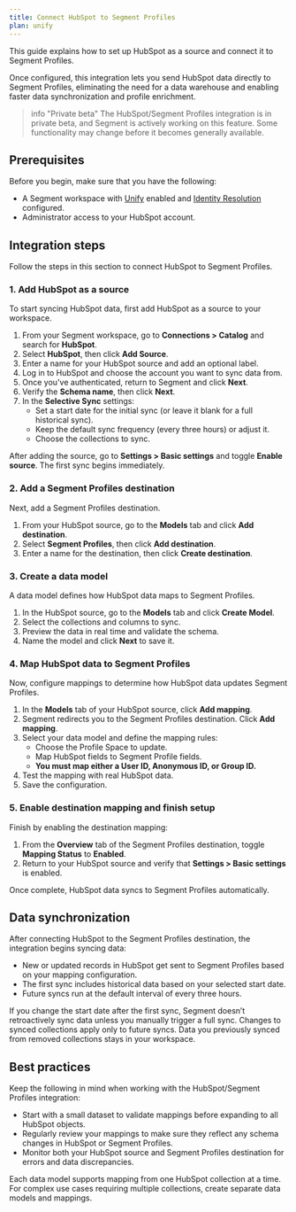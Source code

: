 ```yaml
---
title: Connect HubSpot to Segment Profiles
plan: unify
---
```


This guide explains how to set up HubSpot as a source and connect it to Segment Profiles. 

Once configured, this integration lets you send HubSpot data directly to Segment Profiles, eliminating the need for a data warehouse and enabling faster data synchronization and profile enrichment.

> info "Private beta"
> The HubSpot/Segment Profiles integration is in private beta, and Segment is actively working on this feature. Some functionality may change before it becomes generally available.

## Prerequisites

Before you begin, make sure that you have the following:

- A Segment workspace with [Unify](/docs/unify/) enabled and [Identity Resolution](/docs/unify/identity-resolution/) configured.
- Administrator access to your HubSpot account.

## Integration steps

Follow the steps in this section to connect HubSpot to Segment Profiles.

### 1. Add HubSpot as a source

To start syncing HubSpot data, first add HubSpot as a source to your workspace.

1. From your Segment workspace, go to **Connections > Catalog** and search for **HubSpot**.
2. Select **HubSpot**, then click **Add Source**.
3. Enter a name for your HubSpot source and add an optional label.
4. Log in to HubSpot and choose the account you want to sync data from.
5. Once you've authenticated, return to Segment and click **Next**.
6. Verify the **Schema name**, then click **Next**.
7. In the **Selective Sync** settings:
   - Set a start date for the initial sync (or leave it blank for a full historical sync).
   - Keep the default sync frequency (every three hours) or adjust it.
   - Choose the collections to sync.

After adding the source, go to **Settings > Basic settings** and toggle **Enable source**. The first sync begins immediately.

### 2. Add a Segment Profiles destination

Next, add a Segment Profiles destination.

1. From your HubSpot source, go to the **Models** tab and click **Add destination**.
2. Select **Segment Profiles**, then click **Add destination**.
3. Enter a name for the destination, then click **Create destination**.

### 3. Create a data model

A data model defines how HubSpot data maps to Segment Profiles.

1. In the HubSpot source, go to the **Models** tab and click **Create Model**.
2. Select the collections and columns to sync.
3. Preview the data in real time and validate the schema.
4. Name the model and click **Next** to save it.

### 4. Map HubSpot data to Segment Profiles

Now, configure mappings to determine how HubSpot data updates Segment Profiles.

1. In the **Models** tab of your HubSpot source, click **Add mapping**.
2. Segment redirects you to the Segment Profiles destination. Click **Add mapping**.
3. Select your data model and define the mapping rules:
   - Choose the Profile Space to update.
   - Map HubSpot fields to Segment Profile fields.
   - **You must map either a User ID, Anonymous ID, or Group ID.**
4. Test the mapping with real HubSpot data.
5. Save the configuration.


### 5. Enable destination mapping and finish setup

Finish by enabling the destination mapping:

1. From the **Overview** tab of the Segment Profiles destination, toggle **Mapping Status** to **Enabled**.
2. Return to your HubSpot source and verify that **Settings > Basic settings** is enabled.

Once complete, HubSpot data syncs to Segment Profiles automatically.

## Data synchronization

After connecting HubSpot to the Segment Profiles destination, the integration begins syncing data:

- New or updated records in HubSpot get sent to Segment Profiles based on your mapping configuration.
- The first sync includes historical data based on your selected start date.
- Future syncs run at the default interval of every three hours.

If you change the start date after the first sync, Segment doesn’t retroactively sync data unless you manually trigger a full sync. Changes to synced collections apply only to future syncs. Data you previously synced from removed collections stays in your workspace.

## Best practices

Keep the following in mind when working with the HubSpot/Segment Profiles integration:

- Start with a small dataset to validate mappings before expanding to all HubSpot objects.
- Regularly review your mappings to make sure they reflect any schema changes in HubSpot or Segment Profiles.
- Monitor both your HubSpot source and Segment Profiles destination for errors and data discrepancies.

Each data model supports mapping from one HubSpot collection at a time. For complex use cases requiring multiple collections, create separate data models and mappings.